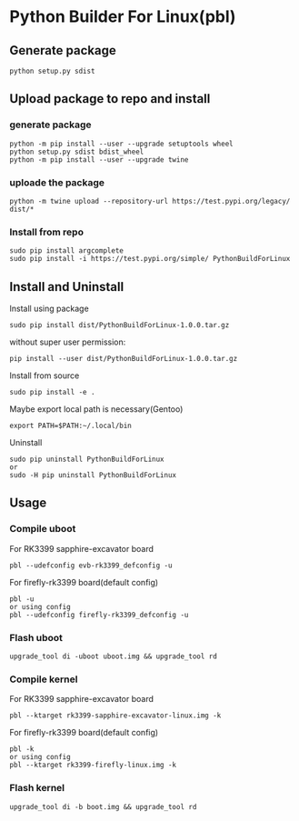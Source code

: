 # Python Builder For Linux(pbl)

## Generate package

	python setup.py sdist

## Upload package to repo and install

### generate package

	python -m pip install --user --upgrade setuptools wheel
	python setup.py sdist bdist_wheel
	python -m pip install --user --upgrade twine

### uploade the package

	python -m twine upload --repository-url https://test.pypi.org/legacy/ dist/*

### Install from repo

	sudo pip install argcomplete
	sudo pip install -i https://test.pypi.org/simple/ PythonBuildForLinux

## Install and Uninstall

Install using package

	sudo pip install dist/PythonBuildForLinux-1.0.0.tar.gz

without super user permission:

	pip install --user dist/PythonBuildForLinux-1.0.0.tar.gz

Install from source

	sudo pip install -e .

Maybe export local path is necessary(Gentoo)

	export PATH=$PATH:~/.local/bin

Uninstall

	sudo pip uninstall PythonBuildForLinux
	or
	sudo -H pip uninstall PythonBuildForLinux

## Usage

### Compile uboot

For RK3399 sapphire-excavator board

	pbl --udefconfig evb-rk3399_defconfig -u

For firefly-rk3399 board(default config)

	pbl -u
	or using config
	pbl --udefconfig firefly-rk3399_defconfig -u

### Flash uboot

	upgrade_tool di -uboot uboot.img && upgrade_tool rd

### Compile kernel

For RK3399 sapphire-excavator board

	pbl --ktarget rk3399-sapphire-excavator-linux.img -k

For firefly-rk3399 board(default config)

	pbl -k
	or using config
	pbl --ktarget rk3399-firefly-linux.img -k

### Flash kernel

	upgrade_tool di -b boot.img && upgrade_tool rd

